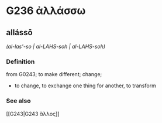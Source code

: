 # G236 ἀλλάσσω

## allássō

_(al-las'-so | al-LAHS-soh | al-LAHS-soh)_

### Definition

from G0243; to make different; change; 

- to change, to exchange one thing for another, to transform

### See also

[[G243|G243 ἄλλος]]

